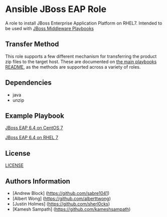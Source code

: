 Ansible JBoss EAP Role
=================

A role to install JBoss Enterprise Application Platform on RHEL7. Intended to be used with [JBoss Middleware Playbooks](https://github.com/rhtconsulting/ansible-middleware-playbooks)

Transfer Method
------------

This role supports a few different mechanism for transferring the product zip files to the target host. These are documented on [the main playbooks README](https://github.com/rhtconsulting/ansible-middleware-playbooks), as the methods are supported across a variety of roles.


Dependencies
------------

- java
- unzip

Example Playbook
----------------

[JBoss EAP 6.4 on CentOS 7](https://github.com/rhtconsulting/ansible-middleware-playbooks/blob/master/eap6.4-centos7.yml)

[JBoss EAP 6.4 on RHEL 7](https://github.com/rhtconsulting/ansible-middleware-playbooks/blob/master/eap6.4-rhel7.yml)

License
-------

[LICENSE](./LICENSE)

Authors Information
------------------

* [Andrew Block] (https://github.com/sabre1041)
* [Albert Wong] (https://github.com/alberttwong)
* [Justin Holmes] (https://github.com/sherl0cks)
* [Kamesh Sampath] (https://github.com/kameshsampath)
